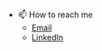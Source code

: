 <!-- - 👋 Hi, I’m @AsadpourMohammad -->
<!-- - 👀 I’m interested in ... -->
<!-- - 🌱 I’m currently learning ... -->
<!-- - 💞️ I’m looking to collaborate on ... -->

- 📫 How to reach me
    - [Email](mailto:For.Mohammad.Asadpour@gmail.com)
    - [LinkedIn](https://www.linkedin.com/in/mohammad-asadpour-a00738242/)
<!---
AsadpourMohammad/AsadpourMohammad is a ✨ special ✨ repository because its `README.md` (this file) appears on your GitHub profile.
You can click the Preview link to take a look at your changes.
--->

